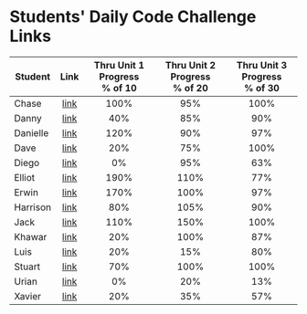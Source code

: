 # Students' Daily Code Challenge Links

| Student | Link | Thru Unit 1 Progress<br>% of 10 | Thru Unit 2 Progress<br>% of 20 | Thru Unit 3 Progress<br>% of 30|
|---|:---:|:---:|:---:|:---:|
| Chase | [link](https://git.generalassemb.ly/ceanders/daily-js-code-challenges) | 100% | 95% | 100% |
| Danny | [link](https://git.generalassemb.ly/dshindel/daily-js-code-challenges) | 40% | 85% | 90% |
| Danielle | [link](https://git.generalassemb.ly/damartinez16/daily-js-code-challenges) | 120% | 90% | 97% |
| Dave | [link](https://git.generalassemb.ly/lordsnoosh/daily-js-code-challenges) | 20% | 75% | 100% |
| Diego | [link](https://git.generalassemb.ly/diegoruiz06/daily-js-code-challenges) | 0% | 95% | 63% |
| Elliot | [link](https://git.generalassemb.ly/elliothwang/daily-js-code-challenges) | 190% | 110% | 77% |
| Erwin | [link](https://git.generalassemb.ly/erwinmedina/daily-js-code-challenges) | 170% | 100% | 97% |
| Harrison | [link](https://git.generalassemb.ly/Harrison-Berek-EP/daily-js-code-challenges) | 80% | 105% | 90% |
| Jack | [link](https://git.generalassemb.ly/jackhr/daily-js-code-challenges) | 110% | 150% | 100% |
| Khawar | [link](https://git.generalassemb.ly/khawarrr/daily-js-code-challenges) | 20% | 100% | 87% |
| Luis | [link](https://git.generalassemb.ly/lhern026/daily-js-code-challenges) | 20% | 15% | 80% |
| Stuart | [link](https://git.generalassemb.ly/stuartklingman/daily-js-code-challenges) | 70% | 100% | 100% |
| Urian | [link](https://git.generalassemb.ly/urian/daily-js-code-challenges) | 0% | 20% | 13% |
| Xavier | [link](https://git.generalassemb.ly/imthedude2351/daily-js-code-challenges) | 20% | 35% | 57% |

